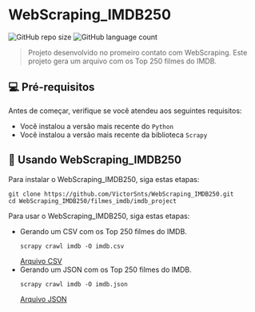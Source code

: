 # WebScraping_IMDB250

![GitHub repo size](https://img.shields.io/github/repo-size/VictorSnts/WebScraping_IMDB250?style=for-the-badge)
![GitHub language count](https://img.shields.io/github/languages/count/VictorSnts/WebScraping_IMDB250?style=for-the-badge)

> Projeto desenvolvido no promeiro contato com WebScraping. Este projeto gera um arquivo com os Top 250 filmes do IMDB.

## 💻 Pré-requisitos

Antes de começar, verifique se você atendeu aos seguintes requisitos:
<!---Estes são apenas requisitos de exemplo. Adicionar, duplicar ou remover conforme necessário--->
* Você instalou a versão mais recente do `Python`
* Você instalou a versão mais recente da biblioteca `Scrapy`

## 🚀 Usando WebScraping_IMDB250

Para instalar o WebScraping_IMDB250, siga estas etapas:

```
git clone https://github.com/VictorSnts/WebScraping_IMDB250.git
cd WebScraping_IMDB250/filmes_imdb/imdb_project
```

Para usar o WebScraping_IMDB250, siga estas etapas:
* Gerando um CSV com os Top 250 filmes do IMDB.
    ```
    scrapy crawl imdb -O imdb.csv 
    ```
    [Arquivo CSV](filmes_imdb/imdb_project/imdb.csv)
* Gerando um JSON com os Top 250 filmes do IMDB.
    ```
    scrapy crawl imdb -O imdb.json 
    ```
    [Arquivo JSON](filmes_imdb/imdb_project/imdb.json)

